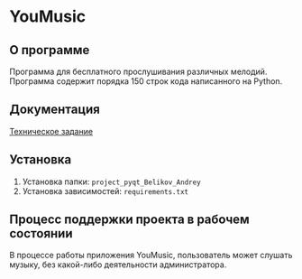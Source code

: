 # YouMusic

## О программе
Программа для бесплатного прослушивания различных мелодий.
Программа содержит порядка 150 строк кода написанного на Python.

## Документация
[Техническое задание](materials/technical_specification.md)

## Установка
1. Установка папки:
```project_pyqt_Belikov_Andrey```
2. Установка зависимостей: 
```requirements.txt```

## Процесс поддержки проекта в рабочем состоянии
В процессе работы приложения YouMusic, пользователь может слушать
музыку, без какой-либо деятельности администратора.
